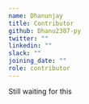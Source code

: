 ```yaml
---
name: Dhanunjay
title: Contributor
github: Dhanu2307-py
twitter: ""
linkedin: ""
slack: ""
joining_date: ""
role: contributor
---
```


Still waiting for this
